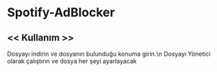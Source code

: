 # Spotify-AdBlocker
## << Kullanım >>
Dosyayı indirin ve dosyanın bulunduğu konuma girin.\n
Dosyayı Yönetici olarak çalıştırın ve dosya her şeyi ayarlayacak
